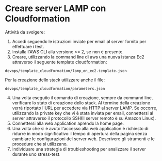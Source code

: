 # Creare server LAMP con Cloudformation 

Attività da svolgere:

1. Accedi seguendo le istruzioni inviate per email al server fornito per effettuare i test.
2. Installa l'AWS CLI alla versione >= 2, se non è presente.   
3. Creare, utilizzando la command line di aws una nuova istanza Ec2 attraverso il seguente template cloudformation:
```
devops/template_cloudformation/lamp_on_ec2.template.json
```
Per la creazione dello stack utilizzare anche il file:
```
devops/template_cloudformation/parameters.json
```
4. Una volta eseguito il comando di creazione, sempre da command line, verificare lo stato di creazione dello stack. Al termine della creazione verrà riportato l'URL per accedere via HTTP al server LAMP. Se occorre, utilizzando la private key che vi è stata inviata per email, connettersi al server attraverso il protocollo SSH(Il server remoto è su Amazon Linux).
5. Connettersi alla web application aprendo la home page.
6. Una volta che si è avuto l'accesso alla web application è richiesto di ridurre in modo significativo il tempo di apertura della pagina senza cambiare le configurazioni del server web. Descrivere gli strumenti e le procedure che si utilizzano.
7. Individuare una strategia di troubleshooting per analizzare il server durante uno stress-test.
